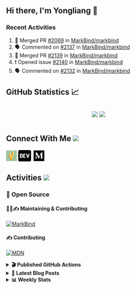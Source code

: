 ## Hi there, I'm Yongliang 👋

### Recent Activities

<!--START_SECTION:activity-->
1. 🎉 Merged PR [#2069](https://github.com/MarkBind/markbind/pull/2069) in [MarkBind/markbind](https://github.com/MarkBind/markbind)
2. 🗣 Commented on [#2137](https://github.com/MarkBind/markbind/issues/2137) in [MarkBind/markbind](https://github.com/MarkBind/markbind)
3. 🎉 Merged PR [#2139](https://github.com/MarkBind/markbind/pull/2139) in [MarkBind/markbind](https://github.com/MarkBind/markbind)
4. ❗️ Opened issue [#2140](https://github.com/MarkBind/markbind/issues/2140) in [MarkBind/markbind](https://github.com/MarkBind/markbind)
5. 🗣 Commented on [#2132](https://github.com/MarkBind/markbind/issues/2132) in [MarkBind/markbind](https://github.com/MarkBind/markbind)
<!--END_SECTION:activity-->

## GitHub Statistics :chart_with_upwards_trend:
<div align="center">
<div style="display: flex; align-items: center; justify-content: center;">

[![](https://github-readme-stats-tlylt.vercel.app/api?username=tlylt&show_icons=true&theme=tokyonight&hide_border=true&locale=en)](https://github.com/tlylt)
[![](https://github-readme-streak-stats.herokuapp.com/?user=tlylt&theme=tokyonight&hide_border=true)](https://github.com/tlylt)
</div>
</div>

## Connect With Me <img src="https://media.giphy.com/media/2wh5K5yE3ulp3xgYcG/giphy-downsized.gif" width="30">

<a href="https://www.yongliangliu.com/" target="_blank"><img align="center" src="static/site-icon.png" alt="yongliangliu.com" height="29" width="29" /></a>
<a href="https://dev.to/tlylt" target="_blank"><img align="center" src="static/dev-badge.svg" alt="dev.to/tlylt" height="35" width="35" /></a>
<a href="https://tlylt.medium.com" target="_blank"><img align="center" src="static/medium.png" alt="tlylt.medium.com" height="35" width="35" /></a>

## Activities <img src="https://media.giphy.com/media/WUlplcMpOCEmTGBtBW/giphy.gif" width="30">

### 🔭 Open Source

#### 👷‍♂️✍️ Maintaining & Contributing
[![MarkBind](https://github-readme-stats-tlylt.vercel.app/api/pin/?username=markbind&repo=markbind)](https://github.com/MarkBind/markbind)

#### ✍️ Contributing
[![MDN](https://github-readme-stats-tlylt.vercel.app/api/pin/?username=mdn&repo=content)](https://github.com/mdn/content)

<details>
<summary> <b>🎬 Published GitHub Actions </b> </summary>

[![install-graphviz](https://github-readme-stats-tlylt.vercel.app/api/pin/?username=tlylt&repo=install-graphviz)](https://github.com/tlylt/install-graphviz)

[![reposense-action](https://github-readme-stats-tlylt.vercel.app/api/pin/?username=tlylt&repo=reposense-action)](https://github.com/tlylt/reposense-action)

[![markbin-action](https://github-readme-stats-tlylt.vercel.app/api/pin/?username=markbind&repo=markbind-action)](https://github.com/MarkBind/markbind-action)

</details>

<details>
<summary> <b>📕 Latest Blog Posts</b> </summary>

<!-- BLOG-POST-LIST:START -->
- [Creating a regex-based Markdown parser in TypeScript](https://www.yongliangliu.com/blog/rmark/)
- [Create VSCode Snippets for Markdown Blog Workflows](https://www.yongliangliu.com/blog/vscode-snippets/)
- [Brag Doc 2023](https://www.yongliangliu.com/blog/brag-doc-2023/)
- [My Journey into Open Source](https://www.yongliangliu.com/blog/my-journey-into-open-source/)
- [Resources for Orbital CP2106 Independent Software Development Project](https://www.yongliangliu.com/blog/orbital-prep/)
<!-- BLOG-POST-LIST:END -->

</details>

<details>
<summary> <b>📊 Weekly Stats</b> </summary>

<!--START_SECTION:waka-->
![Code Time](http://img.shields.io/badge/Code%20Time-786%20hrs%203%20mins-blue)

**🐱 My GitHub Data** 

> 🏆 457 Contributions in the Year 2023
 > 
> 📦 432.0 kB Used in GitHub's Storage 
 > 
> 🚫 Not Opted to Hire
 > 
> 📜 154 Public Repositories 
 > 
> 🔑 27 Private Repositories  
 > 
**I'm an Early 🐤** 

```text
🌞 Morning      237 commits       ███████░░░░░░░░░░░░░░░░░░   31.06 % 
🌆 Daytime      184 commits       ██████░░░░░░░░░░░░░░░░░░░   24.12 % 
🌃 Evening      291 commits       █████████░░░░░░░░░░░░░░░░   38.14 % 
🌙 Night         51 commits       █░░░░░░░░░░░░░░░░░░░░░░░░   06.68 % 

```
📅 **I'm Most Productive on Friday** 

```text
Monday         115 commits       ███░░░░░░░░░░░░░░░░░░░░░░   15.07 % 
Tuesday         91 commits       ███░░░░░░░░░░░░░░░░░░░░░░   11.93 % 
Wednesday      134 commits       ████░░░░░░░░░░░░░░░░░░░░░   17.56 % 
Thursday       100 commits       ███░░░░░░░░░░░░░░░░░░░░░░   13.11 % 
Friday         165 commits       █████░░░░░░░░░░░░░░░░░░░░   21.63 % 
Saturday        83 commits       ██░░░░░░░░░░░░░░░░░░░░░░░   10.88 % 
Sunday          75 commits       ██░░░░░░░░░░░░░░░░░░░░░░░   09.83 % 

```


📊 **This Week I Spent My Time On** 

```text
⌚︎ Time Zone: Asia/Singapore

💬 Programming Languages: 
Markdown                 11 hrs 36 mins      ██████████████████░░░░░░░   74.83 % 
C#                       1 hr 18 mins        ██░░░░░░░░░░░░░░░░░░░░░░░   08.39 % 
Java                     48 mins             █░░░░░░░░░░░░░░░░░░░░░░░░   05.22 % 
Text                     22 mins             ░░░░░░░░░░░░░░░░░░░░░░░░░   02.42 % 
JavaScript               17 mins             ░░░░░░░░░░░░░░░░░░░░░░░░░   01.91 % 

```


 Last Updated on 09/02/2023 00:37:03 UTC
<!--END_SECTION:waka-->

</details>
